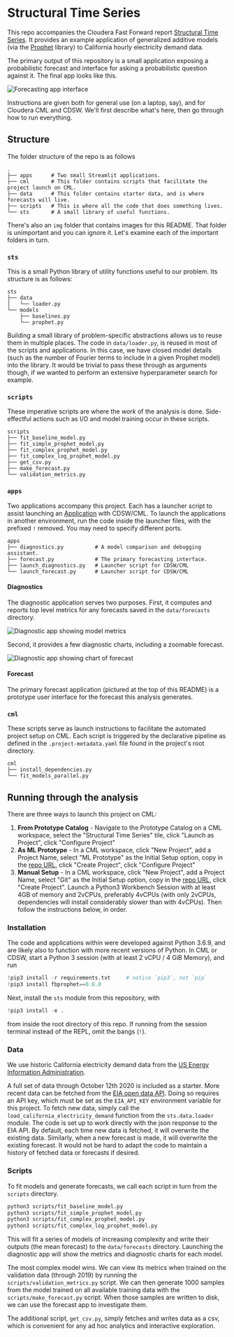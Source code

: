 # Structural Time Series

This repo accompanies the Cloudera Fast Forward report [Structural Time Series](https://structural-time-series.fastforwardlabs.com/). It provides an example application of generalized additive models (via the [Prophet](https://facebook.github.io/prophet/) library) to California hourly electricity demand data.

The primary output of this repository is a small application exposing a probabilistic forecast and interface for asking a probabilistic question against it. The final app looks like this.

![Forecasting app interface](img/app.png)

Instructions are given both for general use (on a laptop, say), and for Cloudera CML and CDSW. We'll first describe what's here, then go through how to run everything.

## Structure

The folder structure of the repo is as follows

```
.
├── apps      # Two small Streamlit applications.
├── cml       # This folder contains scripts that facilitate the project launch on CML.
├── data      # This folder contains starter data, and is where forecasts will live.
├── scripts   # This is where all the code that does something lives.
└── sts       # A small library of useful functions.
```

There's also an `img` folder that contains images for this README. That folder is unimportant and you can ignore it. Let's examine each of the important folders in turn.

### `sts`

This is a small Python library of utility functions useful to our problem. Its structure is as follows:

```
sts
├── data
│   └── loader.py
└── models
    ├── baselines.py
    └── prophet.py
```

Building a small library of problem-specific abstractions allows us to reuse them in multiple places. The code in `data/loader.py`, is reused in most of the scripts and applications. In this case, we have closed model details (such as the number of Fourier terms to include in a given Prophet model) into the library. It would be trivial to pass these through as arguments though, if we wanted to perform an extensive hyperparameter search for example.

### `scripts`

These imperative scripts are where the _work_ of the analysis is done. Side-effectful actions such as I/O and model training occur in these scripts.

```
scripts
├── fit_baseline_model.py
├── fit_simple_prophet_model.py
├── fit_complex_prophet_model.py
├── fit_complex_log_prophet_model.py
├── get_csv.py
├── make_forecast.py
└── validation_metrics.py
```

### `apps`

Two applications accompany this project. Each has a launcher script to assist launching an [Application](https://docs.cloudera.com/machine-learning/cloud/applications/topics/ml-applications.html) with CDSW/CML. To launch the applications in another environment, run the code inside the launcher files, with the prefixed `!` removed. You may need to specify different ports.

```
apps
├── diagnostics.py          # A model comparison and debugging assistant.
├── forecast.py             # The primary forecasting interface.
├── launch_diagnostics.py   # Launcher script for CDSW/CML
└── launch_forecast.py      # Launcher script for CDSW/CML
```

#### Diagnostics

The diagnostic application serves two purposes. First, it computes and reports top level metrics for any forecasts saved in the `data/forecasts` directory.

![Diagnostic app showing model metrics](img/diagnostic-metrics.png)

Second, it provides a few diagnostic charts, including a zoomable forecast.

![Diagnostic app showing chart of forecast](img/diagnostic-chart.png)

#### Forecast

The primary forecast application (pictured at the top of this README) is a prototype user interface for the forecast this analysis generates.

### `cml`

These scripts serve as launch instructions to facilitate the automated project setup on CML. Each script is triggered by the declarative pipeline as defined in the `.project-metadata.yaml` file found in the project's root directory.

```
cml
├── install_dependencies.py
└── fit_models_parallel.py
```

## Running through the analysis

There are three ways to launch this project on CML:

1. **From Prototype Catalog** - Navigate to the Prototype Catalog on a CML workspace, select the "Structural Time Series" tile, click "Launch as Project", click "Configure Project"
2. **As ML Prototype** - In a CML workspace, click "New Project", add a Project Name, select "ML Prototype" as the Initial Setup option, copy in the [repo URL](https://github.com/cloudera/CML_AMP_Structural_Time_Series.git), click "Create Project", click "Configure Project"
3. **Manual Setup** - In a CML workspace, click "New Project", add a Project Name, select "Git" as the Initial Setup option, copy in the [repo URL](https://github.com/cloudera/CML_AMP_Structural_Time_Series.git), click "Create Project". Launch a Python3 Workbench Session with at least 4GB of memory and 2vCPUs, preferably 4vCPUs (with only 2vCPUs, dependencies will install considerably slower than with 4vCPUs). Then follow the instructions below, in order.

### Installation

The code and applications within were developed against Python 3.6.9, and are likely also to function with more recent versions of Python.
In CML or CDSW, start a Python 3 session (with at least 2 vCPU / 4 GiB Memory), and run

```python
!pip3 install -r requirements.txt     # notice `pip3`, not `pip`
!pip3 install fbprophet==0.6.0
```

Next, install the `sts` module from this repository, with

```python
!pip3 install -e .
```

from inside the root directory of this repo.
If running from the session terminal instead of the REPL, omit the bangs (`!`).

### Data

We use historic California electricity demand data from the [US Energy Information Administration](https://www.eia.gov/opendata/qb.php?category=3389936&sdid=EBA.CAL-ALL.D.H).

A full set of data through October 12th 2020 is included as a starter. More recent data can be fetched from the [EIA open data API](https://www.eia.gov/opendata/). Doing so requires an API key, which must be set as the `EIA_API_KEY` environment variable for this project. To fetch new data, simply call the `load_california_electricity_demand` function from the `sts.data.loader` module. The code is set up to work directly with the json response to the EIA API. By default, each time new data is fetched, it will overwrite the existing data. Similarly, when a new forecast is made, it will overwrite the existing forecast. It would not be hard to adapt the code to maintain a history of fetched data or forecasts if desired.

### Scripts

To fit models and generate forecasts, we call each script in turn from the `scripts` directory.

```bash
python3 scripts/fit_baseline_model.py
python3 scripts/fit_simple_prophet_model.py
python3 scripts/fit_complex_prophet_model.py
python3 scripts/fit_complex_log_prophet_model.py
```

This will fit a series of models of increasing complexity and write their outputs (the mean forecast) to the `data/forecasts` directory. Launching the diagnostic app will show the metrics and diagnostic charts for each model.

The most complex model wins. We can view its metrics when trained on the validation data (through 2019) by running the `scripts/validation_metrics.py` script. We can then generate 1000 samples from the model trained on all available training data with the `scripts/make_forecast.py` script. When those samples are written to disk, we can use the forecast app to investigate them.

The additional script, `get_csv.py`, simply fetches and writes data as a csv, which is convenient for any ad hoc analytics and interactive exploration.
